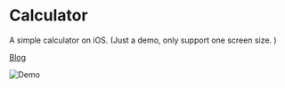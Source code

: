 Calculator
==========

A simple calculator on iOS. (Just a demo, only support one screen size. )

[Blog](https://segmentfault.com/a/1190000002423852)

![Demo](https://i.imgur.com/kip6n7l.gif)
